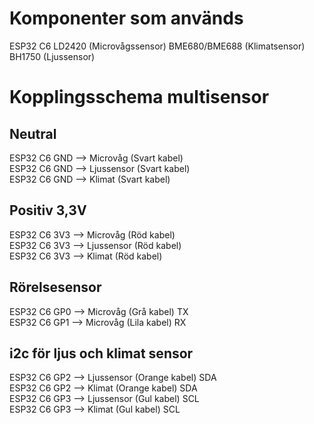# Komponenter som används

ESP32 C6
LD2420 (Microvågssensor)
BME680/BME688 (Klimatsensor)
BH1750 (Ljussensor)

# Kopplingsschema multisensor

## Neutral
ESP32 C6 GND  -->  Microvåg (Svart kabel)\
ESP32 C6 GND  -->  Ljussensor (Svart kabel)\
ESP32 C6 GND  -->  Klimat (Svart kabel)

## Positiv 3,3V
ESP32 C6 3V3  -->  Microvåg (Röd kabel)\
ESP32 C6 3V3  -->  Ljussensor (Röd kabel)\
ESP32 C6 3V3  -->  Klimat (Röd kabel)

## Rörelsesensor
ESP32 C6 GP0  -->  Microvåg (Grå kabel) TX\
ESP32 C6 GP1  -->  Microvåg (Lila kabel) RX

## i2c för ljus och klimat sensor
ESP32 C6 GP2  -->  Ljussensor (Orange kabel) SDA\
ESP32 C6 GP2  -->  Klimat (Orange kabel) SDA\
ESP32 C6 GP3  -->  Ljussensor (Gul kabel) SCL\
ESP32 C6 GP3  -->  Klimat (Gul kabel) SCL

